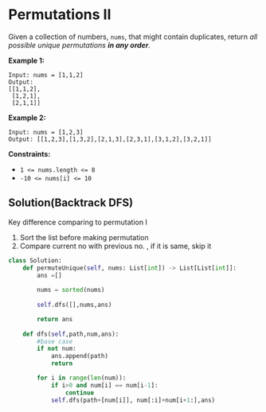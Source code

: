 # Permutations II



Given a collection of numbers, `nums`, that might contain duplicates, return _all possible unique permutations **in any order**._

&#x20;

**Example 1:**

```
Input: nums = [1,1,2]
Output:
[[1,1,2],
 [1,2,1],
 [2,1,1]]
```

**Example 2:**

```
Input: nums = [1,2,3]
Output: [[1,2,3],[1,3,2],[2,1,3],[2,3,1],[3,1,2],[3,2,1]]
```

&#x20;

**Constraints:**

* `1 <= nums.length <= 8`
* `-10 <= nums[i] <= 10`

## Solution(Backtrack DFS)

Key difference comparing to permutation I

1. Sort the list before making permutation
2. Compare current no with previous no. , if it is same, skip it

```python
class Solution:
    def permuteUnique(self, nums: List[int]) -> List[List[int]]:
        ans =[]
        
        nums = sorted(nums)
        
        self.dfs([],nums,ans)

        return ans
        
    def dfs(self,path,num,ans):
        #base case
        if not num:
            ans.append(path)
            return

        for i in range(len(num)):
            if i>0 and num[i] == num[i-1]:
                continue
            self.dfs(path+[num[i]], num[:i]+num[i+1:],ans)
```
